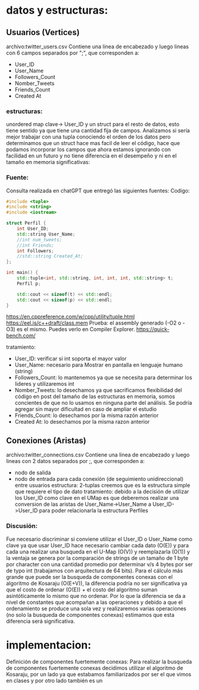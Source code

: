 # datos y estructuras:
## Usuarios (Vertices)
archivo:twitter_users.csv
Contiene una linea de encabezado y luego lineas con 6 campos separados por ";", que corresponden a:
- User_ID
- User_Name
- Followers_Count
- Nomber_Tweets
- Friends_Count
- Created At

### estructuras:
unordered map clave-> User_ID y un struct para el resto de datos, esto tiene sentido ya que tiene una cantidad fija de campos. 
Analizamos si sería mejor trabajar con una tupla conociendo el orden de los datos pero determinamos que un struct hace mas facil de leer el código, hace que podamos incorporar los campos que ahora estamos ignorando con facilidad en un futuro y no tiene diferencia en el desempeño y ni en el tamaño en memoria significativas:
### Fuente: 
Consulta realizada en chatGPT que entregó las siguientes fuentes:
Codigo: 

``` cpp
#include <tuple>
#include <string>
#include <iostream>

struct Perfil {
    int User_ID;
    std::string User_Name;
    //int num_tweets;
    //int Friends;
    int Followers;
    //std::string Created_At;
};

int main() {
    std::tuple<int, std::string, int, int, int, std::string> t;
    Perfil p;

    std::cout << sizeof(t) << std::endl;
    std::cout << sizeof(p) << std::endl;
}
```


https://en.cppreference.com/w/cpp/utility/tuple.html
https://eel.is/c++draft/class.mem
Prueba: el assembly generado (-O2 o -O3) es el mismo. Puedes verlo en Compiler Explorer.
https://quick-bench.com/ 

tratamiento:
- User_ID: verificar si int soporta el mayor valor
- User_Name: necesario para Mostrar en pantalla en lenguaje humano (string)
- Followers_Count: lo mantenemos ya que se necesita para determinar los lideres y utilizaremos int
- Nomber_Tweets: lo desechamos ya que sacrificamos flexibilidad del código en post del tamaño de las estructuras en memoria, somos concientes de que no lo usamos en ninguna parte del análisis. Se podría agregar sin mayor dificultad en caso de ampliar el estudio
- Friends_Count: lo desechamos por la misma razón anterior
- Created At: lo desechamos por la misma razon anterior

## Conexiones (Aristas)
archivo:twitter_connections.csv
Contiene una linea de encabezado y luego lineas con 2 datos separados por ;, que corresponden a:
- nodo de salida
- nodo de entrada
para cada conexión (de seguimiento unidireccional) entre usuarios
estructura: 2-tuplas creemos que es la estructura simple que requiere el tipo de dato
tratamiento: debido a la decisión de utilizar los User_ID como clave en el UMap es que deberemos realizar una conversion de las aristas de User_Name->User_Name a User_ID->User_ID para poder relacionarla la estructura Perfiles
### Discusión: 
Fue necesario discriminar si conviene utilizar el User_ID o User_Name como clave ya que usar User_ID hace necesario cambiar cada dato (O(E)) y para cada una realizar una busqueda en el U-Map (O(V)) y reemplazarla (O(1)) y la ventaja se genera por la comparación de strings de un tamaño de 1 byte por character con una cantidad promedio por determinar v/s 4 bytes por ser de typo int (trabajamos con arquitectura de 64 bits). Para el cálculo más grande que puede ser la busqueda de componentes conexas con el algoritmo de Kosaraju (O(E+V)), la diferencia podría no ser significativa ya que el costo de ordenar (O(E)) + el costo del algoritmo suman asintóticamente lo mismo que no ordenar. Por lo que la diferencia se da a nivel de constantes que acompañan a las operaciones y debido a que el ordenamiento se produce una sola vez y realizaremos varias operaciones (no solo la busqueda de componentes conexas) estimamos que esta diferencia será significativa.

# implementacion:
Definición de componentes fuertemente conexas:
Para realizar la busqueda de componentes fuertemente conexas decidimos utilizar el algoritmo de Kosaraju, por un lado ya que estabamos familiarizados por ser el que vimos en clases y por otro lado también es un 
